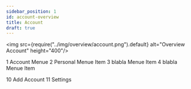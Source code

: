 ```yaml
---
sidebar_position: 1
id: account-overview
title: Account
draft: true
---
```


<img src={require("../img/overview/account.png").default} alt="Overview Account" height="400"/>


1 Account Menue
2 Personal Menue Item
3 blabla Menue Item
4 blabla Menue Item

10 Add Account 
11 Settings 